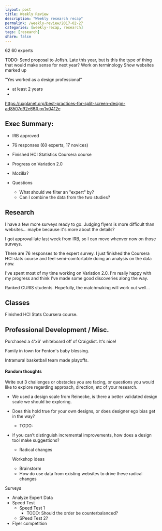 ```yaml
---
layout: post
title: Weekly Review
description: "Weekly research recap"
permalink: /weekly-review/2017-02-27
categories: [weekly-recap, research]
tags: [research]
share: false
---
```


62
60 experts

TODO:
Send proposal to Jofish. Late this year, but is this the type of thing that would make sense for next year?
Work on terminology
Show websites marked up

"Yes worked as a design professional"
  + at least 2 years
  + 

https://uxplanet.org/best-practices-for-split-screen-design-ad8507d92e66#.pv1v0412e


## Exec Summary:

- IRB approved
- 76 responses (60 experts, 17 novices)
- Finished HCI Statistics Coursera course
- Progress on Variation 2.0
- Mozilla?

- Questions
  - What should we filter an "expert" by?
  - Can I combine the data from the two studies?

## Research

I have a few more surveys ready to go. Judging flyers is more difficult than websites... maybe because it's more about the details?

I got approval late last week from IRB, so I can move whenver now on those surveys.

There are 76 responses to the expert survey. I just finished the Coursera HCI stats course and feel semi-comfortable doing an analysis on the data now.

I've spent most of my time working on Variation 2.0. I'm really happy with my progress and think I've made some good discoveries along the way.

Ranked CURIS students. Hopefully, the matchmaking will work out well...

## Classes

Finished HCI Stats Coursera course.

## Professional Development / Misc.

Purchased a 4'x6' whiteboard off of Craigslist. It's nice!

Family in town for Fenton's baby blessing.

Intramural basketball team made playoffs.


#### Random thoughts

Write out 3 challenges or obstacles you are facing, or questions you would like to explore regarding approach, direction, etc of your research.
- We used a design scale from Reinecke, is there a better validated design scale we should be exploring.
- Does this hold true for your own designs, or does designer ego bias get in the way?
  - TODO: 
- If you can't distinguish incremental improvements, how does a design tool make suggestions?
  - Radical changes


  Workshop ideas
  - Brainstorm
  - How do use data from existing websites to drive these radical changes  


Surveys
- Analyze Expert Data
- Speed Test
  - Speed Test 1
    - TODO: Should the order be counterbalanced?
  - SPeed Test 2?
- Flyer competition
